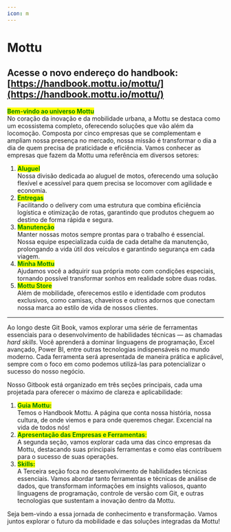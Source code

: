 ```yaml
---
icon: m
---
```


# Mottu

## Acesse o novo endereço do handbook: [https://handbook.mottu.io/mottu/](https://handbook.mottu.io/mottu/)





















































































<mark style="color:green;">**Bem-vindo ao universo Mottu**</mark>\
No coração da inovação e da mobilidade urbana, a Mottu se destaca como um ecossistema completo, oferecendo soluções que vão além da locomoção. Composta por cinco empresas que se complementam e ampliam nossa presença no mercado, nossa missão é transformar o dia a dia de quem precisa de praticidade e eficiência. Vamos conhecer as empresas que fazem da Mottu uma referência em diversos setores:

1. <mark style="color:green;">**Aluguel**</mark>\
   Nossa divisão dedicada ao aluguel de motos, oferecendo uma solução flexível e acessível para quem precisa se locomover com agilidade e economia.
2. <mark style="color:green;">**Entregas**</mark>\
   Facilitando o delivery com uma estrutura que combina eficiência logística e otimização de rotas, garantindo que produtos cheguem ao destino de forma rápida e segura.
3. <mark style="color:green;">**Manutenção**</mark>\
   Manter nossas motos sempre prontas para o trabalho é essencial. Nossa equipe especializada cuida de cada detalhe da manutenção, prolongando a vida útil dos veículos e garantindo segurança em cada viagem.
4. <mark style="color:green;">**Minha Mottu**</mark>\
   Ajudamos você a adquirir sua própria moto com condições especiais, tornando possível transformar sonhos em realidade sobre duas rodas.
5. <mark style="color:green;">**Mottu Store**</mark>\
   Além de mobilidade, oferecemos estilo e identidade com produtos exclusivos, como camisas, chaveiros e outros adornos que conectam nossa marca ao estilo de vida de nossos clientes.

***

Ao longo deste Git Book, vamos explorar uma série de ferramentas essenciais para o desenvolvimento de habilidades técnicas — as chamadas _hard skills_. Você aprenderá a dominar linguagens de programação, Excel avançado, Power BI, entre outras tecnologias indispensáveis no mundo moderno. Cada ferramenta será apresentada de maneira prática e aplicável, sempre com o foco em como podemos utilizá-las para potencializar o sucesso do nosso negócio.

Nosso Gitbook está organizado em três seções principais, cada uma projetada para oferecer o máximo de clareza e aplicabilidade:

1. <mark style="color:green;">**Guia Mottu:**</mark>\
   Temos o Handbook Mottu. A página que conta nossa história, nossa cultura, de onde viemos e para onde queremos chegar. Excencial na vida de todos nós!
2. <mark style="color:green;">**Apresentação das Empresas e Ferramentas**</mark><mark style="color:green;">:</mark>\
   A segunda seção, vamos explorar cada uma das cinco empresas da Mottu, destacando suas principais ferramentas e como elas contribuem para o sucesso de suas operações.
3. <mark style="color:green;">**Skills:**</mark>\
   A Terceira seção foca no desenvolvimento de habilidades técnicas essenciais. Vamos abordar tanto ferramentas e técnicas de análise de dados, que transformam informações em insights valiosos, quanto linguagens de programação, controle de versão com Git, e outras tecnologias que sustentam a inovação dentro da Mottu.

Seja bem-vindo a essa jornada de conhecimento e transformação. Vamos juntos explorar o futuro da mobilidade e das soluções integradas da Mottu!
